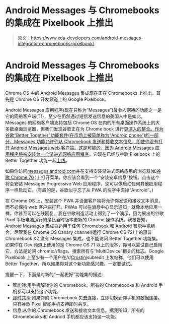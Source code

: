 # Android Messages 与 Chromebooks 的集成在 Pixelbook 上推出

> 原文：<https://www.xda-developers.com/android-messages-integration-chromebooks-pixelbook/>

# Android Messages 与 Chromebooks 的集成在 Pixelbook 上推出

Chrome OS 中的 Android Messages 集成现在正在 Chromebooks 上推出，首先是 Chrome OS 开发频道上的 Google Pixelbook。

Android Messages 应用程序(现在只称为“Messages”)最令人期待的功能之一是它的网络客户端(T1)，至少在仍然通过短信发送信息的美国人中是如此。Messages 的网络客户端支持包括 Chrome OS 在内的所有桌面操作系统上的大多数桌面浏览器，但我们发现谷歌正在为 Chrome book 进行[更深入的整合。作为谷歌“Better Together”功能套件(在市场上被简单称为“Android phone”)的一部分，Messages 功能允许你从 Chromebook 发送和接收文本信息，即使你没有打开 Android Messages web 客户端。这是可能的，因为 Android Messages 应用程序将被安装为一个](https://www.xda-developers.com/chrome-os-android-messages-integration/)[渐进式网络应用程序](https://www.xda-developers.com/progressive-web-apps-replace-google-chrome-apps/)，它现在已经与谷歌 Pixelbook 上的 Better Together 功能一起[上线](https://chromium-review.googlesource.com/c/chromium/src/+/1279426)。

如果你访问[messages.android.com](https://messages.android.com/)并在支持安装渐进式网络应用的浏览器(如[谷歌 Chrome 70](https://www.xda-developers.com/chrome-70-google-sign-in-pwa-support-av1-decoder/) )上打开菜单，你应该会看到一个“安装安卓信息”按钮。点击这个将会安装 Messages Progressive Web 应用程序，您可以像启动任何其他应用程序一样启动它。(有趣的是，谷歌似乎忘了从 PWA 的名字中去掉“Android”。)

在 Chrome OS 上，安装这个 PWA 并设置客户端将允许你发送和接收文本消息，而不必保持 web 客户端打开。PWAs 可以在消息中心显示通知，就像本地应用一样，你甚至可以在线回复。我在谷歌制造活动上得到了一个演示，因为展出的谷歌 Pixel 平板电脑运行的是比当时版本更新的 Chrome 操作系统。我被告知，Android Messages 集成将适用于任何 Chromebook 和 Android 智能手机组合，尽管我在 Chrome OS Canary channel(运行 Chrome OS 72)上的惠普 Chromebook X2 没有 Messages 集成，也不能访问 Better Together 功能集。如果你在 Dev 频道上使用的是 Chrome OS 71 以上的版本，你可以尝试自己启用它，方法是访问 chrome://flags，搜索所有与“MultiDevice”相关的标志。Google Pixelbook 上至少有一个用户在/r/[Crostini](https://www.reddit.com/r/Crostini/comments/9p2afk/17october_dev_channel_update_71035788/e7yltgy/)subredit 上发帖称，他们可以使用 Better Together，所以如果你对这个新功能感兴趣，一定要试试。

提醒一下，下面是对新的“一起更好”功能集的描述:

*   智能锁:用手机解锁你的 Chromebook。所有的 Chromebooks 和 Android 手机都可以支持这个功能。
*   [即时共享](https://www.xda-developers.com/chrome-os-instant-tethering-enabled/):如果你的 Chromebook 失去连接，立即切换到你手机的数据连接。只有谷歌 Pixel 智能手机支持即时共享。
*   信息:从你的 Chromebook 发送和接收文本信息。据我所知，所有的 Chromebooks 和 Android 手机都应该支持这一功能。